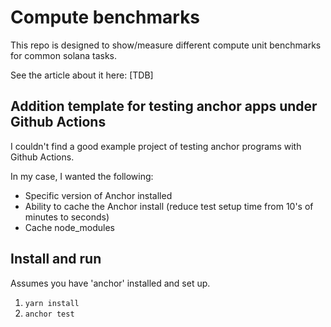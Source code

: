 # Compute benchmarks

This repo is designed to show/measure different compute unit benchmarks for common solana tasks.

See the article about it here: [TDB]

## Addition template for testing anchor apps under Github Actions

I couldn't find a good example project of testing anchor programs with Github Actions.

In my case, I wanted the following:

- Specific version of Anchor installed
- Ability to cache the Anchor install (reduce test setup time from 10's of minutes to seconds)
- Cache node_modules

## Install and run

Assumes you have 'anchor' installed and set up.

1. `yarn install`
2. `anchor test`
